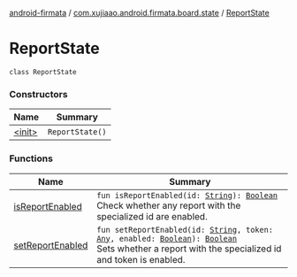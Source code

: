 [android-firmata](../../index.md) / [com.xujiaao.android.firmata.board.state](../index.md) / [ReportState](./index.md)

# ReportState

`class ReportState`

### Constructors

| Name | Summary |
|---|---|
| [&lt;init&gt;](-init-.md) | `ReportState()` |

### Functions

| Name | Summary |
|---|---|
| [isReportEnabled](is-report-enabled.md) | `fun isReportEnabled(id: `[`String`](https://kotlinlang.org/api/latest/jvm/stdlib/kotlin/-string/index.html)`): `[`Boolean`](https://kotlinlang.org/api/latest/jvm/stdlib/kotlin/-boolean/index.html)<br>Check whether any report with the specialized id are enabled. |
| [setReportEnabled](set-report-enabled.md) | `fun setReportEnabled(id: `[`String`](https://kotlinlang.org/api/latest/jvm/stdlib/kotlin/-string/index.html)`, token: `[`Any`](https://kotlinlang.org/api/latest/jvm/stdlib/kotlin/-any/index.html)`, enabled: `[`Boolean`](https://kotlinlang.org/api/latest/jvm/stdlib/kotlin/-boolean/index.html)`): `[`Boolean`](https://kotlinlang.org/api/latest/jvm/stdlib/kotlin/-boolean/index.html)<br>Sets whether a report with the specialized id and token is enabled. |
